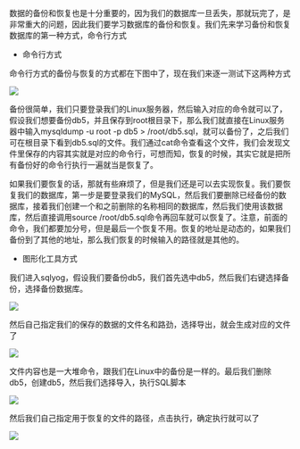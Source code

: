 数据的备份和恢复也是十分重要的，因为我们的数据库一旦丢失，那就玩完了，是非常重大的问题，因此我们要学习数据库的备份和恢复。我们先来学习备份和恢复数据库的第一种方式，命令行方式

- 命令行方式

命令行方式的备份与恢复的方式都在下图中了，现在我们来逐一测试下这两种方式

![](D:/Rolin的学习笔记/youdaonote-pull/youdaonote/youdaonote-images/WEBRESOURCEf562447365af61d720674d00cf60917a.png)

备份很简单，我们只要登录我们的Linux服务器，然后输入对应的命令就可以了，假设我们想要备份db5，并且保存到root根目录下，那么我们就直接在Linux服务器中输入mysqldump -u root -p db5 > /root/db5.sql，就可以备份了，之后我们可在根目录下看到db5.sql的文件。我们通过cat命令查看这个文件，我们会发现文件里保存的内容其实就是对应的命令行，可想而知，恢复的时候，其实它就是把所有备份好的命令行执行一遍就当是恢复了。

如果我们要恢复的话，那就有些麻烦了，但是我们还是可以去实现恢复。我们要恢复我们的数据库，第一步是要登录我们的MySQL，然后我们要删除已经备份的数据库，接着我们创建一个和之前删除的名称相同的数据库，然后我们使用该数据库，然后直接调用source /root/db5.sql命令再回车就可以恢复了。注意，前面的命令，我们都要加分号，但是最后一个恢复不用。恢复的地址是动态的，如果我们备份到了其他的地址，那么我们恢复的时候输入的路径就是其他的。

- 图形化工具方式

我们进入sqlyog，假设我们要备份db5，我们首先选中db5，然后我们右键选择备份，选择备份数据库。

![](D:/Rolin的学习笔记/youdaonote-pull/youdaonote/youdaonote-images/WEBRESOURCE27221e9cadaf81f27a0e949e008ecee2.png)

然后自己指定我们的保存的数据的文件名和路劲，选择导出，就会生成对应的文件了

![](D:/Rolin的学习笔记/youdaonote-pull/youdaonote/youdaonote-images/WEBRESOURCE954141c64840b942600ec34944bd6c49.png)

文件内容也是一大堆命令，跟我们在Linux中的备份是一样的。最后我们删除db5，创建db5，然后我们选择导入，执行SQL脚本

![](D:/Rolin的学习笔记/youdaonote-pull/youdaonote/youdaonote-images/WEBRESOURCE9939202f8c68f3112a19674c41d71e76.png)

然后我们自己指定用于恢复的文件的路径，点击执行，确定执行就可以了

![](D:/Rolin的学习笔记/youdaonote-pull/youdaonote/youdaonote-images/WEBRESOURCE872a131a0005c8f57b0a69c981526c15.png)

